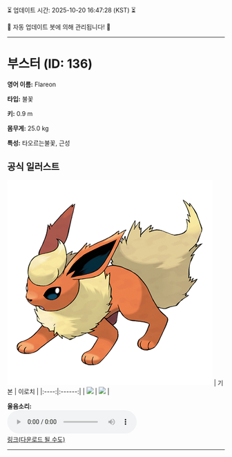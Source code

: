 
⏳ 업데이트 시간: 2025-10-20 16:47:28 (KST) ⏳

🤖 자동 업데이트 봇에 의해 관리됩니다! 🤖

---

# 부스터 (ID: 136)
**영어 이름:** Flareon

**타입:** 불꽃

**키:** 0.9 m

**몸무게:** 25.0 kg

**특성:** 타오르는불꽃, 근성

## 공식 일러스트
![](https://raw.githubusercontent.com/PokeAPI/sprites/master/sprites/pokemon/other/official-artwork/136.png)
| 기본 | 이로치 |
|:----:|:------:|
| <img src="http://play.pokemonshowdown.com/sprites/ani/flareon.gif" width="200"> | <img src="http://play.pokemonshowdown.com/sprites/ani-shiny/flareon.gif" width="200"> |

**울음소리:**<br><audio controls src="https://raw.githubusercontent.com/PokeAPI/cries/main/cries/pokemon/latest/136.ogg"></audio><br> [링크(다운로드 될 수도)](https://raw.githubusercontent.com/PokeAPI/cries/main/cries/pokemon/latest/136.ogg)


---
